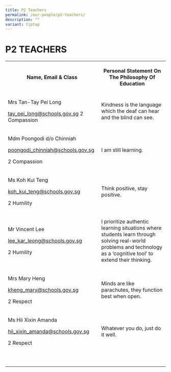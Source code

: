 ```yaml
---
title: P2 Teachers
permalink: /our-people/p2-teachers/
description: ""
variant: tiptap
---
```

<h1><strong>P2 TEACHERS</strong></h1><table><tbody><tr><th rowspan="1" colspan="1"><p>Name, Email &amp; Class</p></th><th rowspan="1" colspan="1"><p>Personal Statement On The Philosophy Of Education</p></th></tr><tr><td rowspan="1" colspan="1"><p>Mrs Tan-Tay Pei Long</p><p><a href="mailto:tay_pei_long@schools.gov.sg" rel="noopener noreferrer nofollow" target="_blank">tay_pei_long@schools.gov.sg</a> 2 Compassion</p></td><td rowspan="1" colspan="1"><p>Kindness is the language which the deaf can hear and the blind can see.</p></td></tr><tr><td rowspan="1" colspan="1"><p>Mdm Poongodi d/o Chinniah</p><p><a href="mailto:poongodi_chinniah@schools.gov.sg" rel="noopener noreferrer nofollow" target="_blank">poongodi_chinniah@schools.gov.sg</a></p><p>2 Compassion</p></td><td rowspan="1" colspan="1"><p>I am still learning.</p></td></tr><tr><td rowspan="1" colspan="1"><p>Ms Koh Kui Teng</p><p><a href="mailto:koh_kui_teng@schools.gov.sg" rel="noopener noreferrer nofollow" target="_blank">koh_kui_teng@schools.gov.sg</a></p><p>2 Humility</p></td><td rowspan="1" colspan="1"><p>Think positive, stay positive.</p></td></tr><tr><td rowspan="1" colspan="1"><p>Mr Vincent Lee</p><p><a href="mailto:lee_kar_leong@schools.gov.sg" rel="noopener noreferrer nofollow" target="_blank">lee_kar_leong@schools.gov.sg</a></p><p>2 Humility</p></td><td rowspan="1" colspan="1"><p>I prioritize authentic learning situations where students learn through solving real-world problems and technology as a ‘cognitive tool’ to extend their thinking.</p></td></tr><tr><td rowspan="1" colspan="1"><p>Mrs Mary Heng </p><p><a href="mailto:kheng_mary@schools.gov.sg" rel="noopener noreferrer nofollow" target="_blank">kheng_mary@schools.gov.sg</a> </p><p>2 Respect</p></td><td rowspan="1" colspan="1"><p>Minds are like parachutes, they function best when open.</p></td></tr><tr><td rowspan="1" colspan="1"><p>Ms Hii Xixin Amanda</p><p><a href="mailto:hii_xixin_amanda@schools.gov.sg" rel="noopener noreferrer nofollow" target="_blank">hii_xixin_amanda@schools.gov.sg</a> </p><p>2 Respect</p></td><td rowspan="1" colspan="1"><p>Whatever you do, just do it well.</p></td></tr><tr><td rowspan="1" colspan="1"><p></p></td><td rowspan="1" colspan="1"><p></p></td></tr><tr><td rowspan="1" colspan="1"><p></p></td><td rowspan="1" colspan="1"><p></p></td></tr></tbody></table><p></p>